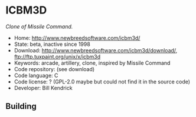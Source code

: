 # ICBM3D

_Clone of Missile Command._

- Home: http://www.newbreedsoftware.com/icbm3d/
- State: beta, inactive since 1998
- Download: http://www.newbreedsoftware.com/icbm3d/download/,  ftp://ftp.tuxpaint.org/unix/x/icbm3d
- Keywords: arcade, artillery, clone, inspired by Missile Command
- Code repository: (see download)
- Code language: C
- Code license: ? (GPL-2.0 maybe but could not find it in the source code)
- Developer: Bill Kendrick

## Building
